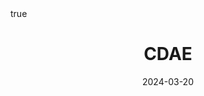 ---
order: 9
title: CDAE
date: 2024-03-20
categories: [AI & Data Mining, Recommender System]
tags: [Paper Review, Data Mining, RecSys, Collaborative Filtering, Deep Learning, Autoencoder]
math: true
description: >-
    <ul type="square">
    <li><strong>Title</strong>: <a href="https://dl.acm.org/doi/10.1145/2835776.2835837"><em>Collaborative Denoising Auto-Encoders for Top-N Recommender Systems</em></a></li>
    <li><strong>Author</strong>: <em>Wu et al.</em></li>
    <li><strong>Publisher</strong>: <em>WSDM</em></li>
    <li><strong>Published</strong>: <em>2016</em></li>
    </ul>
image:
    path: /_post_refer_img/RecommenderSystem/Thumbnail.jpg
---